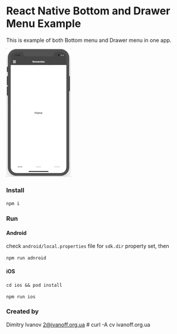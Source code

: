 # React Native Bottom and Drawer Menu Example

This is example of both Bottom menu and Drawer menu in one app.

![example](./static/example.gif)

### Install

`npm i`

### Run

#### Android

check `android/local.properties` file for `sdk.dir` property set, then

`npm run adnroid`

#### iOS

`cd ios && pod install`

`npm run ios`

### Created by

  Dimitry Ivanov <2@ivanoff.org.ua> # curl -A cv ivanoff.org.ua
